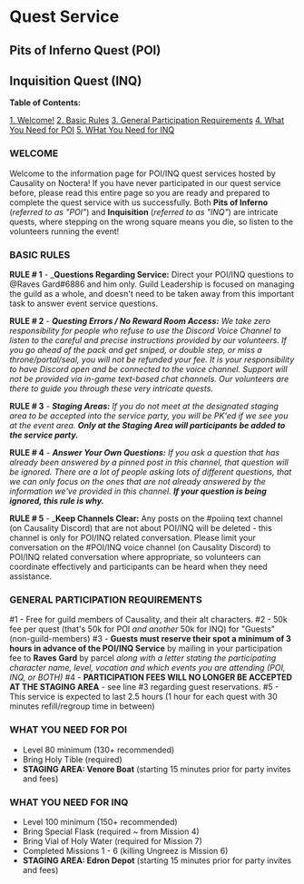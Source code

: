 # Quest Service
## Pits of Inferno Quest (POI)
## Inquisition Quest (INQ)

**Table of Contents:**

[1. Welcome!](#welcome)
[2. Basic Rules](#basic-rules)
[3. General Participation Requirements](#general-participation-requirements)
[4. What You Need for POI](#what-you-need-for-poi)
[5. WHat You Need for INQ](#what-you-need-for-inq)

### WELCOME
Welcome to the information page for POI/INQ quest services hosted by Causality on Noctera! If you have never participated in our quest service before, please read this entire page so you are ready and prepared to complete the quest service with us successfully. Both **Pits of Inferno** (_referred to as "POI"_) and **Inquisition** (_referred to as "INQ"_) are intricate quests, where stepping on the wrong square means you die, so listen to the volunteers running the event!

### BASIC RULES

**RULE # 1** - _**Questions Regarding Service:** Direct your POI/INQ questions to @Raves Gard#6886 and him only. Guild Leadership is focused on managing the guild as a whole, and doesn't need to be taken away from this important task to answer event service questions.

**RULE # 2** - _**Questing Errors / No Reward Room Access:** We take zero responsibility for people who refuse to use the Discord Voice Channel to listen to the careful and precise instructions provided by our volunteers. If you go ahead of the pack and get sniped, or double step, or miss a throne/portal/seal, you will not be refunded your fee. It is your responsibility to have Discord open and be connected to the voice channel. Support will not be provided via in-game text-based chat channels. Our volunteers are there to guide you through these very intricate quests._

**RULE # 3** - _**Staging Areas:** If you do not meet at the designated staging area to be accepted into the service party, you will be PK'ed if we see you at the event area. **Only at the Staging Area will participants be added to the service party.**_

**RULE # 4** - _**Answer Your Own Questions:** If you ask a question that has already been answered by a pinned post in this channel, that question will be ignored. There are a lot of people asking lots of different questions, that we can only focus on the ones that are not already answered by the information we've provided in this channel. **If your question is being ignored, this rule is why.**_

**RULE # 5** - _**Keep Channels Clear:** Any posts on the #poiinq text channel (on Causality Discord) that are not about POI/INQ will be deleted - this channel is only for POI/INQ related conversation. Please limit your conversation on the #POI/INQ voice channel (on Causality Discord) to POI/INQ related conversation where appropriate, so volunteers can coordinate effectively and participants can be heard when they need assistance.

### GENERAL PARTICIPATION REQUIREMENTS
#1 - Free for guild members of Causality, and their alt characters.
#2 - 50k fee per quest (that's 50k for POI _and another_ 50k for INQ) for "Guests" (non-guild-members)
#3 - **Guests must reserve their spot a minimum of 3 hours in advance of the POI/INQ Service** by mailing in your participation fee to **Raves Gard** by parcel _along with a letter stating the participating character name, level, vocation and which events you are attending (POI, INQ, or BOTH)_
#4 - **PARTICIPATION FEES WILL NO LONGER BE ACCEPTED AT THE STAGING AREA** - see line #3 regarding guest reservations.
#5 - This service is expected to last 2.5 hours (1 hour for each quest with 30 minutes refill/regroup time in between)

### WHAT YOU NEED FOR POI
+ Level 80 minimum (130+ recommended)
+ Bring Holy Tible (required)
+ **STAGING AREA: Venore Boat** (starting 15 minutes prior for party invites and fees)

### WHAT YOU NEED FOR INQ
+ Level 100 minimum (150+ recommended)
+ Bring Special Flask (required ~ from Mission 4)
+ Bring Vial of Holy Water (required for Mission 7)
+ Completed Missions 1 - 6 (killing Ungreez is Mission 6)
+ **STAGING AREA: Edron Depot** (starting 15 minutes prior for party invites and fees)


